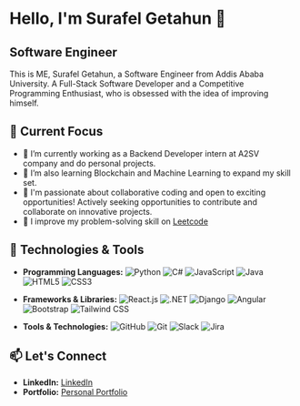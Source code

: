 # Hello, I'm Surafel Getahun 👋
## Software Engineer 
This is ME, Surafel Getahun, a Software Engineer from Addis Ababa University.
A Full-Stack Software Developer  and a Competitive Programming Enthusiast, who is obsessed with the idea of improving himself.


## 🌱 Current Focus

- 🔭 I’m currently working as a Backend Developer intern at A2SV company and do personal projects.
- 🌱 I’m also learning Blockchain and Machine Learning to expand my skill set.
- 🌱 I'm passionate about collaborative coding and open to exciting opportunities! Actively seeking opportunities to contribute and collaborate on innovative projects.
- 🌱 I improve my problem-solving skill on [Leetcode](https://leetcode.com/surafellion/)


## 🔧 Technologies & Tools

- **Programming Languages:**
  ![Python](https://img.shields.io/badge/Python-3776AB?style=for-the-badge&logo=python&logoColor=white)  ![C#](https://img.shields.io/badge/C%23-239120?style=for-the-badge&logo=csharp&logoColor=white)
  ![JavaScript](https://img.shields.io/badge/JavaScript-F7DF1E?style=for-the-badge&logo=javascript&logoColor=black)
  ![Java](https://img.shields.io/badge/Java-007396?style=for-the-badge&logo=java&logoColor=white)
  ![HTML5](https://img.shields.io/badge/HTML5-E34F26?style=for-the-badge&logo=html5&logoColor=white)
  ![CSS3](https://img.shields.io/badge/CSS3-1572B6?style=for-the-badge&logo=css3&logoColor=white)
  

- **Frameworks & Libraries:**  ![React.js](https://img.shields.io/badge/React.js-61DAFB?style=for-the-badge&logo=react&logoColor=white)
   ![.NET](https://img.shields.io/badge/.NET-512BD4?style=for-the-badge&logo=dotnet&logoColor=white)
   ![Django](https://img.shields.io/badge/Django-092E20?style=for-the-badge&logo=django&logoColor=white)
   ![Angular](https://img.shields.io/badge/Angular-DD0031?style=for-the-badge&logo=angular&logoColor=white)
   ![Bootstrap](https://img.shields.io/badge/Bootstrap-563D7C?style=for-the-badge&logo=bootstrap&logoColor=white)
   ![Tailwind CSS](https://img.shields.io/badge/Tailwind_CSS-38B2AC?style=for-the-badge&logo=tailwind-css&logoColor=white)

  
  
- **Tools & Technologies:** ![GitHub](https://img.shields.io/badge/GitHub-181717?style=for-the-badge&logo=github&logoColor=white)
   ![Git](https://img.shields.io/badge/Git-F05032?style=for-the-badge&logo=git&logoColor=white)
   ![Slack](https://img.shields.io/badge/Slack-4A154B?style=for-the-badge&logo=slack&logoColor=white)
   ![Jira](https://img.shields.io/badge/Jira-0052CC?style=for-the-badge&logo=jira&logoColor=white)


 
## 📫 Let's Connect

- **LinkedIn:** [LinkedIn](https://www.linkedin.com/in/surafel-getahun-3a8344235/)
- **Portfolio:** [Personal Portfolio](https://surafel-portfolio.vercel.app/)


 

 
 
